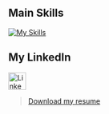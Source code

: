 ## Main Skills

[![My Skills](https://skillicons.dev/icons?i=ai,tensorflow,pytorch,sklearn,opencv,arduino,raspberrypi,git,github,py,java,c,cs,cpp,css,html,js,go,rust,vscode,visualstudio,eclipse,unity,unreal,powershell,windows,mint,debian)](https://skillicons.dev)

## My LinkedIn
<div>
    <a href="https://www.linkedin.com/in/alexander-nardi/">
        <img src="https://github.com/user-attachments/assets/880aaea6-79b9-4058-b9b4-342391ca04ea" alt="LinkedIn" width="35" height="35"/>
    </a>
</div>

> <a href="https://drive.google.com/file/d/1WMb7hkuK_MpGet_hpN1Zs_1VCwEnvn5J/view?usp=sharing" download>Download my resume</a>
